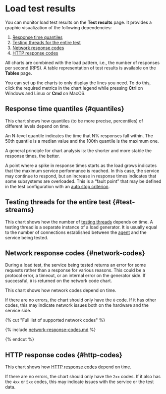 # Load test results

You can monitor load test results on the **Test results** page. It provides a graphic visualization of the following dependencies:

1. [Response time quantiles](#quantiles)
1. [Testing threads for the entire test](#test-streams)
1. [Network response codes](#network-codes)
1. [HTTP response codes](#http-codes)

All charts are combined with the load pattern, i.e., the number of responses per second (RPS).
A table representation of test results is available on the **Tables** page.

You can set up the charts to only display the lines you need. To do this, click the required metrics in the chart legend while pressing **Ctrl** on Windows and Linux or **Cmd** on MacOS.

## Response time quantiles {#quantiles}

This chart shows how quantiles (to be more precise, percentiles) of different levels depend on time.

An N-level quantile indicates the time that N% responses fall within. The 50th quantile is a median value and the 100th quantile is the maximum one.

A general principle for chart analysis is: the shorter and more stable the response times, the better.

A point where a spike in response times starts as the load grows indicates that the maximum service performance is reached. In this case, the service may continue to respond, but an increase in response times indicates that some subsystems are overloaded. This is a <q>fault point</q> that may be defined in the test configuration with an [auto stop criterion](auto-stop.md#basic-criteria).

## Testing threads for the entire test {#test-streams}

This chart shows how the number of [testing threads](testing-stream.md) depends on time.
A testing thread is a separate instance of a load generator. It is usually equal to the number of connections established between the [agent](agent.md) and the service being tested.

## Network response codes {#network-codes}

During a load test, the service being tested returns an error for some requests rather than a response for various reasons. This could be a protocol error, a timeout, or an internal error on the generator side. If successful, `0` is returned on the network code chart.

This chart shows how network codes depend on time.

If there are no errors, the chart should only have the `0` code. If it has other codes, this may indicate network issues both on the hardware and the service side.

{% cut "Full list of supported network codes" %}

{% include [network-response-codes.md](../../_includes/load-testing/network-response-codes.md) %}

{% endcut %}

## HTTP response codes {#http-codes}

This chart shows how [HTTP response codes](https://en.wikipedia.org/wiki/List_of_HTTP_status_codes) depend on time.

If there are no errors, the chart should only have the `2xx` codes. If it also has the `4xx` or `5xx` codes, this may indicate issues with the service or the test data.